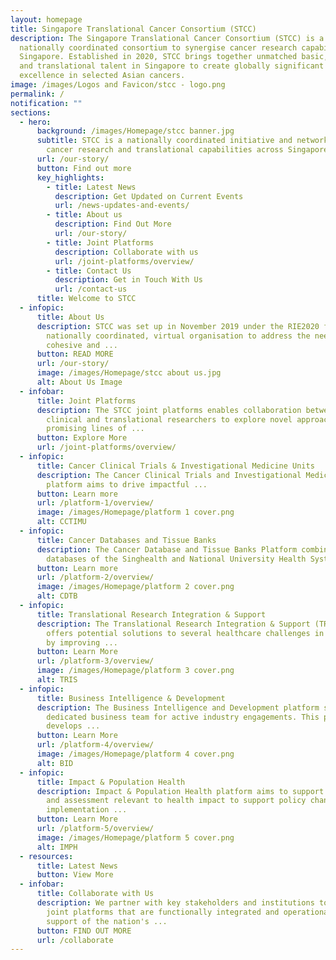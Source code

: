 ```yaml
---
layout: homepage
title: Singapore Translational Cancer Consortium (STCC)
description: The Singapore Translational Cancer Consortium (STCC) is a
  nationally coordinated consortium to synergise cancer research capabilities in
  Singapore. Established in 2020, STCC brings together unmatched basic, clinical
  and translational talent in Singapore to create globally significant peaks of
  excellence in selected Asian cancers.
image: /images/Logos and Favicon/stcc - logo.png
permalink: /
notification: ""
sections:
  - hero:
      background: /images/Homepage/stcc banner.jpg
      subtitle: STCC is a nationally coordinated initiative and network to synergise
        cancer research and translational capabilities across Singapore
      url: /our-story/
      button: Find out more
      key_highlights:
        - title: Latest News
          description: Get Updated on Current Events
          url: /news-updates-and-events/
        - title: About us
          description: Find Out More
          url: /our-story/
        - title: Joint Platforms
          description: Collaborate with us
          url: /joint-platforms/overview/
        - title: Contact Us
          description: Get in Touch With Us
          url: /contact-us
      title: Welcome to STCC
  - infopic:
      title: About Us
      description: STCC was set up in November 2019 under the RIE2020 funding as a
        nationally coordinated, virtual organisation to address the need for a
        cohesive and ...
      button: READ MORE
      url: /our-story/
      image: /images/Homepage/stcc about us.jpg
      alt: About Us Image
  - infobar:
      title: Joint Platforms
      description: The STCC joint platforms enables collaboration between basic,
        clinical and translational researchers to explore novel approaches, push
        promising lines of ...
      button: Explore More
      url: /joint-platforms/overview/
  - infopic:
      title: Cancer Clinical Trials & Investigational Medicine Units
      description: The Cancer Clinical Trials and Investigational Medicine Units
        platform aims to drive impactful ...
      button: Learn more
      url: /platform-1/overview/
      image: /images/Homepage/platform 1 cover.png
      alt: CCTIMU
  - infopic:
      title: Cancer Databases and Tissue Banks
      description: The Cancer Database and Tissue Banks Platform combines existing
        databases of the Singhealth and National University Health System ...
      button: Learn more
      url: /platform-2/overview/
      image: /images/Homepage/platform 2 cover.png
      alt: CDTB
  - infopic:
      title: Translational Research Integration & Support
      description: The Translational Research Integration & Support (TRIS) platform
        offers potential solutions to several healthcare challenges in oncology
        by improving ...
      button: Learn More
      url: /platform-3/overview/
      image: /images/Homepage/platform 3 cover.png
      alt: TRIS
  - infopic:
      title: Business Intelligence & Development
      description: The Business Intelligence and Development platform serves as STCC’s
        dedicated business team for active industry engagements. This platform
        develops ...
      button: Learn More
      url: /platform-4/overview/
      image: /images/Homepage/platform 4 cover.png
      alt: BID
  - infopic:
      title: Impact & Population Health
      description: Impact & Population Health platform aims to support data generation
        and assessment relevant to health impact to support policy change and
        implementation ...
      button: Learn More
      url: /platform-5/overview/
      image: /images/Homepage/platform 5 cover.png
      alt: IMPH
  - resources:
      title: Latest News
      button: View More
  - infobar:
      title: Collaborate with Us
      description: We partner with key stakeholders and institutions to implement
        joint platforms that are functionally integrated and operational in
        support of the nation's ...
      button: FIND OUT MORE
      url: /collaborate
---
```

